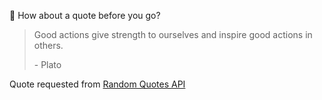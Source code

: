 📣 How about a quote before you go?

> Good actions give strength to ourselves and inspire good actions in others.
>
> <p>- Plato</p>

Quote requested from [Random Quotes API](https://github.com/lukePeavey/quotable)
